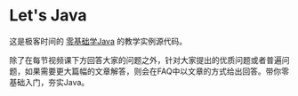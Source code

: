# Let's Java

这是极客时间的 [零基础学Java](https://time.geekbang.org/course/intro/181) 的教学实例源代码。

除了在每节视频课下方回答大家的问题之外，针对大家提出的优质问题或者普遍问题，如果需要更大篇幅的文章解答，则会在FAQ中以文章的方式给出回答。带你零基础入门，夯实Java。

